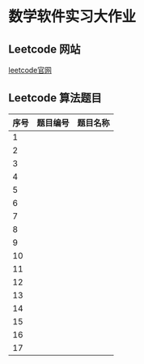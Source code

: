 # 数学软件实习大作业

## Leetcode 网站

[leetcode官网](https://leetcode.cn/)



## Leetcode 算法题目

| 序号 | 题目编号 | 题目名称 |
| ---- | -------- | -------- |
| 1    |          |          |
| 2    |          |          |
| 3    |          |          |
| 4    |          |          |
| 5    |          |          |
| 6    |          |          |
| 7    |          |          |
| 8    |          |          |
| 9    |          |          |
| 10   |          |          |
| 11   |          |          |
| 12   |          |          |
| 13   |          |          |
| 14   |          |          |
| 15   |          |          |
| 16   |          |          |
| 17   |          |          |
